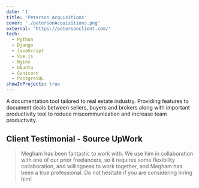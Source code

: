 ```yaml
---
date: '1'
title: 'Peterson Acquisitions'
cover: './petersonAcquisitions.png'
external: 'https://petersonclient.com/'
tech:
  - Python
  - Django
  - JavaScript
  - Vue.js
  - Nginx
  - Ubuntu
  - Gunicorn
  - PostgreSQL
showInProjects: true
---
```


A documentation tool tailored to real estate industry. Providing features to document deals between sellers, buyers and brokers along with important productivity tool to reduce miscommunication and increase team productivity.

## Client Testimonial - Source UpWork
> Megham has been fantastic to work with. We use him in collaboration with one of our prior freelancers, so it requires some flexibility collaboration, and willingness to work together, and Megham has been a true professional. Do not hesitate if you are considering hiring him!

